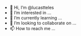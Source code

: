 - 👋 Hi, I’m @lucastteles
- 👀 I’m interested in ...
- 🌱 I’m currently learning ...
- 💞️ I’m looking to collaborate on ...
- 📫 How to reach me ...

<!---
lucastteles/lucastteles is a ✨ special ✨ repository because its `README.md` (this file) appears on your GitHub profile.
You can click the Preview link to take a look at your changes.
--->
